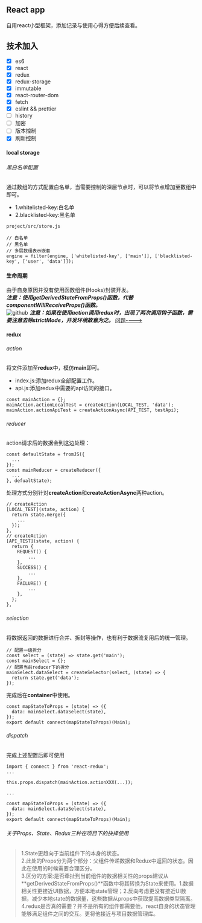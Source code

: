 React app
---
自用react小型框架，添加记录与使用心得方便后续查看。

## 技术加入
* [x] es6
* [x] react
* [x] redux
* [x] redux-storage
* [x] immutable
* [x] react-router-dom
* [x] fetch
* [x] eslint && prettier
* [ ] history
* [ ] 加密
* [ ] 版本控制
* [x] 刷新控制

#### local storage

###### 黑白名单配置
  通过数组的方式配置白名单，当需要控制的深层节点时，可以将节点增加至数组中即可。
* 1.whitelisted-key:白名单
* 2.blacklisted-key:黑名单
```
project/src/store.js

// 白名单
// 黑名单
// 多层数组表示嵌套
engine = filter(engine, ['whitelisted-key', ['main']], ['blacklisted-key', ['user', 'data']]);
```


#### 生命周期
由于自身原因并没有使用函数组件(Hooks)封装开发。  
***注意：使用getDerivedStateFromProps()函数，代替componentWillReceiveProps()函数。***  
![github](https://yangandmore.github.io/img/ReactLifecycle/1.png)
***注意：如果在使用action调用redux时，出现了两次调用钩子函数，需要注意去除strictMode，开发环境故意为之。***
[问题---->](https://link.zhihu.com/?target=https%3A//github.com/facebook/react/issues/17786)

#### redux

###### action

将文件添加至**redux**中，模仿**main**即可。

* index.js:添加redux全部配置工作。
* api.js:添加redux中需要的api访问的接口。

```
const mainAction = {};
mainAction.actionLocalTest = createAction(LOCAL_TEST, 'data');
mainAction.actionApiTest = createActionAsync(API_TEST, testApi);
```

###### reducer
action请求后的数据会到这边处理：
```
const defaultState = fromJS({
  ...
});
const mainReducer = createReducer({
  ...
}, defualtState);
```

处理方式分别针对**createAction**和**createActionAsync**两种action。
```
// createAction
[LOCAL_TEST](state, action) {
  return state.merge({
    ...
  });
},
// createAction
[API_TEST](state, action) {
  return {
    REQUEST() {
        ...
    },
    SUCCESS() {
        ...
    },
    FAILURE() {
        ...
    },
  };
},
```

###### selection
将数据返回的数据进行合并、拆封等操作，也有利于数据流复用后的统一管理。
```
// 配置一级拆分
const select = (state) => state.get('main');
const mainSelect = {};
// 配置当前reducer下的拆分
mainSelect.dataSelect = createSelector(select, (state) => {
  return state.get('data');
});
```
完成后在**container**中使用。
```
const mapStateToProps = (state) => ({
  data: mainSelect.dataSelect(state),
});
export default connect(mapStateToProps)(Main);
```
###### dispatch
完成上述配置后即可使用
```
import { connect } from 'react-redux';
...

this.props.dispatch(mainAction.actionXXX(...));

...

const mapStateToProps = (state) => ({
  data: mainSelect.dataSelect(state),
});
export default connect(mapStateToProps)(Main);
```

###### 关于Props、State、Redux三种在项目下的抉择使用
> 1.State更趋向于当前组件下的本身的状态。  
> 2.此处的Props分为两个部分：父组件传递数据和Redux中返回的状态。因此在使用的时候需要合理区分。  
> 3.区分的方案:是否牵扯到当前组件的数据相关性的props建议从**getDerivedStateFromProps()**函数中将其转换为State来使用。1.数据相关性更接近UI数据，方便本地state管理；2.反向考虑更没有接近UI数据，减少本地state的数据量，这些数据从props中获取提高数据类型隔离。  
> 4.redux是否真的需要？并不是所有的组件都需要他，react自身的状态管理能够满足组件之间的交互。更将他接近与项目数据管理库。  


